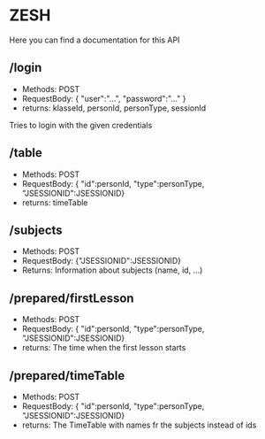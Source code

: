 # ZESH 

Here you can find a documentation for this API

## /login
- Methods: POST
- RequestBody: { "user":"...", "password":"..." }
- returns: klasseId, personId, personType, sessionId

Tries to login with the given credentials

## /table
- Methods: POST
- RequestBody: { "id":personId, "type":personType, "JSESSIONID":JSESSIONID}
- returns: timeTable

## /subjects
- Methods: POST
- RequestBody: {"JSESSIONID":JSESSIONID}
- Returns: Information about subjects (name, id, ...)

## /prepared/firstLesson
- Methods: POST
- RequestBody: { "id":personId, "type":personType, "JSESSIONID":JSESSIONID}
- returns: The time when the first lesson starts

## /prepared/timeTable
- Methods: POST
- RequestBody: { "id":personId, "type":personType, "JSESSIONID":JSESSIONID}
- returns: The TimeTable with names fr the subjects instead of ids